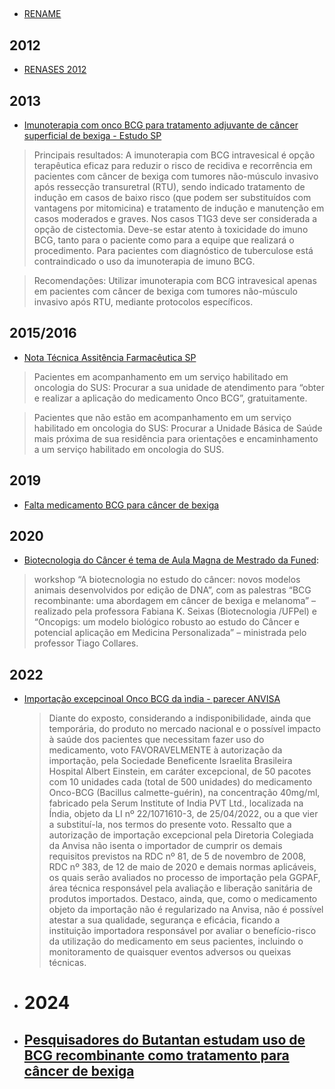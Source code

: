 ##
- [RENAME]()

## 2012
- [RENASES 2012](https://bvsms.saude.gov.br/bvs/publicacoes/relacao_nacional_acoes_saude.pdf)

## 2013

- [Imunoterapia com onco BCG para tratamento adjuvante de câncer superficial de bexiga - Estudo SP](https://www.saude.sp.gov.br/resources/instituto-de-saude/homepage/nucleos/nucleo-de-analise-e-projetos-de-avaliacao-de-tecnologias-de-saude/ptc_onco_bcg_com_capa.pdf)

> Principais resultados: A imunoterapia com BCG intravesical é opção terapêutica eficaz para reduzir o risco de recidiva e recorrência em pacientes com câncer de bexiga com tumores não-músculo invasivo após ressecção transuretral (RTU), sendo indicado
tratamento de indução em casos de baixo risco (que podem ser substituídos com vantagens por mitomicina) e tratamento de indução e manutenção em casos moderados e graves. Nos casos T1G3 deve ser considerada a opção de cistectomia. Deve-se estar atento à toxicidade do imuno BCG, tanto para o paciente como para a equipe que realizará o procedimento. Para pacientes com diagnóstico de tuberculose está contraindicado o uso da imunoterapia de imuno BCG.

> Recomendações: Utilizar imunoterapia com BCG intravesical apenas em pacientes com câncer de bexiga com tumores não-músculo invasivo após RTU, mediante protocolos específicos.

## 2015/2016

- [Nota Técnica Assitência Farmacêutica SP](https://www.saude.sp.gov.br/resources/ses/perfil/gestor/assistencia-farmaceutica/notas-tecnicas/nota_tecnica_06_assist_farm_2015_2v.pdf)

> Pacientes em acompanhamento em um serviço habilitado em oncologia do SUS: Procurar a sua unidade de atendimento para “obter e realizar a aplicação do medicamento Onco BCG”, gratuitamente.

> Pacientes que não estão em acompanhamento em um serviço habilitado em oncologia do SUS: Procurar a Unidade Básica de Saúde mais próxima de sua residência para orientações e encaminhamento a um serviço habilitado em oncologia do SUS.


## 2019

- [Falta medicamento BCG para câncer de bexiga](https://www.bbc.com/portuguese/brasil-50243246#:~:text=%22Me%20informaram%20que%20ele%20s%C3%B3,que%20acabou%20paralisando%20sua%20produ%C3%A7%C3%A3o.&text=Segundo%20a%20Anvisa%2C%20a%20interdi%C3%A7%C3%A3o,no%20primeiro%20trimestre%20de%202020.)

## 2020

- [Biotecnologia do Câncer é tema de Aula Magna de Mestrado da Funed](https://www.saude.mg.gov.br/noticias/biotecnologia-do-cancer-e-tema-de-aula-magna-de-mestrado-da-funed/):

 > workshop “A biotecnologia no estudo do câncer: novos modelos animais desenvolvidos por edição de DNA”, com as palestras “BCG recombinante: uma abordagem em câncer de bexiga e melanoma” – realizado pela professora Fabiana K. Seixas (Biotecnologia /UFPel) e “Oncopigs: um modelo biológico robusto ao estudo do Câncer e potencial aplicação em Medicina Personalizada” – ministrada pelo professor Tiago Collares.

## 2022

- [Importação excepcinoal Onco BCG da ìndia - parecer ANVISA](https://www.gov.br/anvisa/pt-br/composicao/diretoria-colegiada/reunioes-da-diretoria/votos-dos-circuitos-deliberativos-1/2022/cd-602-2022-voto.pdf)

  > Diante do exposto, considerando a indisponibilidade, ainda que temporária, do produto no mercado nacional e o possível impacto à saúde dos pacientes que necessitam
fazer uso do medicamento, voto FAVORAVELMENTE à autorização da importação, pela Sociedade Beneficente Israelita Brasileira Hospital Albert Einstein, em
caráter excepcional, de 50 pacotes com 10 unidades cada (total de 500 unidades) do medicamento Onco-BCG (Bacillus calmette-guérin), na concentração 40mg/ml, fabricado
pela Serum Institute of India PVT Ltd., localizada na Índia, objeto da LI nº 22/1071610-3, de 25/04/2022, ou a que vier a substituí-la, nos termos do presente voto.
Ressalto que a autorização de importação excepcional pela Diretoria Colegiada da Anvisa não isenta o importador de cumprir os demais requisitos previstos na RDC nº 81, de
5 de novembro de 2008, RDC nº 383, de 12 de maio de 2020 e demais normas aplicáveis, os quais serão avaliados no processo de importação pela GGPAF, área técnica responsável pela
avaliação e liberação sanitária de produtos importados.
  > Destaco, ainda, que, como o medicamento objeto da importação não é regularizado na Anvisa, não é possível atestar a sua qualidade, segurança e eficácia, ficando a instituição importadora responsável por avaliar o benefício-risco da utilização do medicamento em seus pacientes, incluindo o monitoramento de quaisquer eventos adversos ou queixas técnicas.



- # 2024
  
- [Pesquisadores do Butantan estudam uso de BCG recombinante como tratamento para câncer de bexiga](https://butantan.gov.br/noticias/pesquisadores-do-butantan-estudam-uso-de-bcg-recombinante-como-tratamento-para-cancer-de-bexiga#:~:text=O%20tratamento%20consiste%20em%20cirurgia,de%20um%20cateter%20na%20uretra.)
  - 
